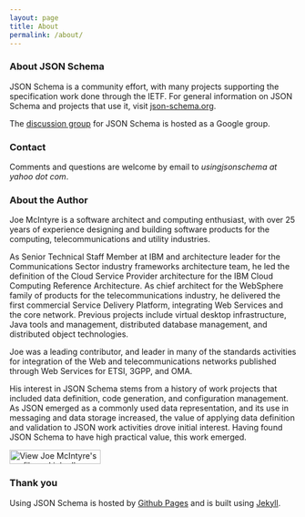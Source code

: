 ```yaml
---
layout: page
title: About
permalink: /about/
---
```


### About JSON Schema

JSON Schema is a community effort, with many projects supporting the specification work done through the IETF. For general information on JSON Schema and projects that use it, visit
[json-schema.org](http://json-schema.org).

The
[discussion group](https://groups.google.com/forum/#!forum/json-schema)
for JSON Schema is hosted as a Google group.

### Contact

Comments and questions are welcome by email to *usingjsonschema at yahoo dot com*.

### About the Author

Joe McIntyre is a software architect and computing enthusiast, with over 25 years of experience designing and building software products for the computing, telecommunications and utility industries.

As Senior Technical Staff Member at IBM and architecture leader for the Communications Sector industry frameworks architecture team, he led the definition of the Cloud Service Provider architecture for the IBM Cloud Computing Reference Architecture. As chief architect for the WebSphere family of products for the telecommunications industry, he delivered the first commercial Service Delivery Platform, integrating Web Services and the core network. Previous projects include virtual desktop infrastructure, Java tools and management, distributed database management, and distributed object technologies.

Joe was a leading contributor, and leader in many of the standards activities for integration of the Web and telecommunications networks published through Web Services for ETSI, 3GPP, and OMA.

His interest in JSON Schema stems from a history of work projects that included data definition, code generation, and configuration management. As JSON emerged as a commonly used data representation, and its use in messaging and data storage increased, the value of applying data definition and validation to JSON work activities drove initial interest. Having found JSON Schema to have high practical value, this work emerged.

<a href="http://www.linkedin.com/pub/joe-mcintyre/a/317/703" target="_blank"><img src="https://static.licdn.com/scds/common/u/img/webpromo/btn_viewmy_160x25.png" alt="View Joe McIntyre's profile on LinkedIn" width="160" height="25" border="0"/></a>

### Thank you

Using JSON Schema is hosted by [Github Pages](htts://pages.github.com)
and is built using [Jekyll](http://jekyllrb.com).
